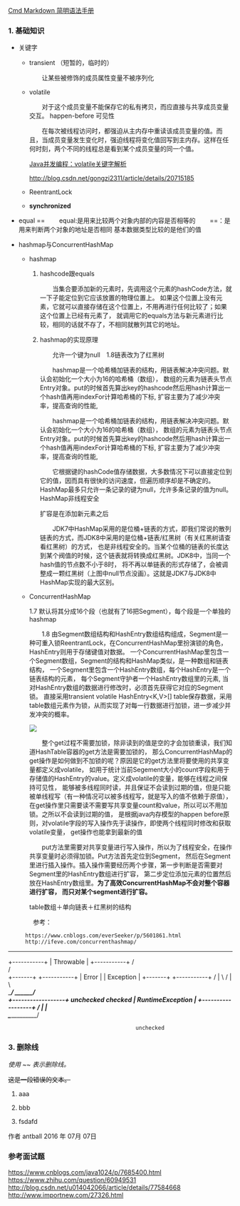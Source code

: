

[Cmd Markdown 简明语法手册][1]

### 1. 基础知识

* 关键字
    - transient （短暂的，临时的）

        　　让某些被修饰的成员属性变量不被序列化
    - volatile

        　　对于这个成员变量不能保存它的私有拷贝，而应直接与共享成员变量交互。 happen-before 可见性

        　　在每次被线程访问时，都强迫从主内存中重读该成员变量的值。而且，当成员变量发生变化时，强迫线程将变化值回写到主内存。这样在任何时刻，两个不同的线程总是看到某个成员变量的同一个值。

        [Java并发编程：volatile关键字解析](http://www.importnew.com/18126.html)

        http://blog.csdn.net/gongzi2311/article/details/20715185
    - ReentrantLock

    - **synchronized**





* equal ==
        　　equal:是用来比较两个对象内部的内容是否相等的
        　　==：是用来判断两个对象的地址是否相同   基本数据类型比较的是他们的值


*  hashmap与ConcurrentHashMap

    - hashmap

        1. hashcode跟equals

            　　当集合要添加新的元素时，先调用这个元素的hashCode方法，就一下子能定位到它应该放置的物理位置上。
            如果这个位置上没有元素，它就可以直接存储在这个位置上，不用再进行任何比较了；如果这个位置上已经有元素了，
            就调用它的equals方法与新元素进行比较，相同的话就不存了，不相同就散列其它的地址。

        2. hashmap的实现原理

            　　允许一个键为null　1.8链表改为了红黑树

            　　hashmap是一个哈希桶加链表的结构，用链表解决冲突问题。默认会初始化一个大小为16的哈希桶（数组），
            数组的元素为链表头节点Entry对象。put的时候首先算出key的hashcode然后用hash计算出一个hash值再用indexFor计算哈希桶的下标,
            扩容主要为了减少冲突率，提高查询的性能,

            　　hashmap是一个哈希桶加链表的结构，用链表解决冲突问题。默认会初始化一个大小为16的哈希桶（数组），
            数组的元素为链表头节点Entry对象。put的时候首先算出key的hashcode然后用hash计算出一个hash值再用indexFor计算哈希桶的下标,
            扩容主要为了减少冲突率，提高查询的性能,

            　　它根据键的hashCode值存储数据，大多数情况下可以直接定位到它的值，因而具有很快的访问速度，但遍历顺序却是不确定的。
            HashMap最多只允许一条记录的键为null，允许多条记录的值为null。HashMap非线程安全

            扩容是在添加新元素之后

            　　JDK7中HashMap采用的是位桶+链表的方式，即我们常说的散列链表的方式，而JDK8中采用的是位桶+链表/红黑树（有关红黑树请查看红黑树）的方式，
            也是非线程安全的。当某个位桶的链表的长度达到某个阀值的时候，这个链表就将转换成红黑树。JDK8中，当同一个hash值的节点数不小于8时，
            将不再以单链表的形式存储了，会被调整成一颗红黑树（上图中null节点没画）。这就是JDK7与JDK8中HashMap实现的最大区别。

    - ConcurrentHashMap

        1.7 默认将其分成16个段（也就有了16把Segment），每个段是一个单独的hashmap

        　　1.8  由Segment数组结构和HashEntry数组结构组成，Segment是一种可重入锁ReentrantLock，在ConcurrentHashMap里扮演锁的角色，
        HashEntry则用于存储键值对数据。
        一个ConcurrentHashMap里包含一个Segment数组，Segment的结构和HashMap类似，是一种数组和链表结构，
        一个Segment里包含一个HashEntry数组，每个HashEntry是一个链表结构的元素， 每个Segment守护者一个HashEntry数组里的元素,
        当对HashEntry数组的数据进行修改时，必须首先获得它对应的Segment锁。
        直接采用transient volatile HashEntry<K,V>[] table保存数据，采用table数组元素作为锁，从而实现了对每一行数据进行加锁，进一步减少并发冲突的概率。

        ![](http://ifeve.com/wp-content/uploads/2012/12/ConcurrentHashMap%E7%BB%93%E6%9E%84%E5%9B%BE-300x153.jpg)

        　　整个get过程不需要加锁，除非读到的值是空的才会加锁重读，我们知道HashTable容器的get方法是需要加锁的，
        那么ConcurrentHashMap的get操作是如何做到不加锁的呢？原因是它的get方法里将要使用的共享变量都定义成volatile，
        如用于统计当前Segement大小的count字段和用于存储值的HashEntry的value。定义成volatile的变量，能够在线程之间保持可见性，
        能够被多线程同时读，并且保证不会读到过期的值，但是只能被单线程写（有一种情况可以被多线程写，就是写入的值不依赖于原值），
        在get操作里只需要读不需要写共享变量count和value，所以可以不用加锁。之所以不会读到过期的值，
        是根据java内存模型的happen before原则，对volatile字段的写入操作先于读操作，即使两个线程同时修改和获取volatile变量，
        get操作也能拿到最新的值

        　　put方法里需要对共享变量进行写入操作，所以为了线程安全，在操作共享变量时必须得加锁。Put方法首先定位到Segment，
        然后在Segment里进行插入操作。插入操作需要经历两个步骤，第一步判断是否需要对Segment里的HashEntry数组进行扩容，
        第二步定位添加元素的位置然后放在HashEntry数组里。**为了高效ConcurrentHashMap不会对整个容器进行扩容，
        而只对某个segment进行扩容。**

        table数组＋单向链表＋红黑树的结构

    　　  参考：

         https://www.cnblogs.com/everSeeker/p/5601861.html
         http://ifeve.com/concurrenthashmap/

------
+-----------+
                 | Throwable |
                 +-----------+
                  /         \
                 /           \
          +-------+          +-----------+
          | Error |          | Exception |
          +-------+          +-----------+
           /  |  \           / | \        \
          \________/       \______/         \
                                        +------------------+
          unchecked        checked      | RuntimeException |
                                        +------------------+
                                         /   |    |      \
                                        \_________________/

                                            unchecked


### 3. 删除线

*使用 ~~ 表示删除线。*

~~这是一段错误的文本。~~

1. aaa

1. bbb

1. fsdafd


作者 antball
2016 年 07月 07日


### 参考面试题

https://www.cnblogs.com/java1024/p/7685400.html
https://www.zhihu.com/question/60949531
http://blog.csdn.net/u014042066/article/details/77584668
http://www.importnew.com/27326.html


[1]: https://www.zybuluo.com/mdeditor?url=https://www.zybuluo.com/static/editor/md-help.markdown

